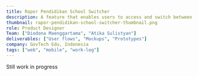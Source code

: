 ```yaml
---
title: Rapor Pendidikan School Switcher
description: A feature that enables users to access and switch between multiple connected schools with just a few simple steps.
thumbnail: rapor-pendidikan-school-switcher-thumbnail.png
role: Product Designer
Team: ["Diodona Maenggartama", "Atika Sulistyan"]
deliverables: ["User flows", "Mockups", "Prototypes"]
company: GovTech Edu, Indonesia
tags: ["web", "mobile", "work-log"]
---
```


Still work in progress
